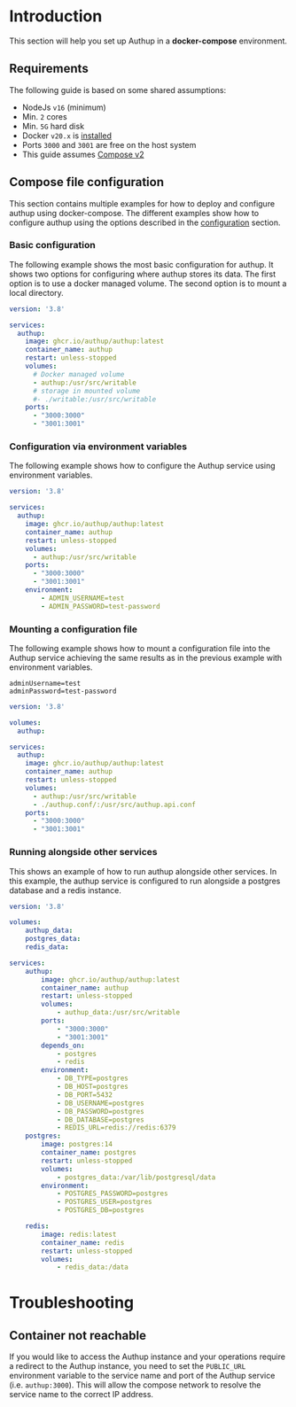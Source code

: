 # Introduction

This section will help you set up Authup in a **docker-compose** environment.

## Requirements
The following guide is based on some shared assumptions:

- NodeJs `v16` (minimum)
- Min. `2` cores
- Min. `5G` hard disk
- Docker `v20.x` is [installed](https://docs.docker.com/get-docker/)
- Ports `3000` and `3001` are free on the host system
- This guide assumes [Compose v2](https://docs.docker.com/compose/compose-file/)



## Compose file configuration

This section contains multiple examples for how to deploy and configure authup using docker-compose. The different 
examples show how to configure authup using the options described in the [configuration](./configuration) section.

### Basic configuration

The following example shows the most basic configuration for authup. It shows two options for configuring where
authup stores its data. The first option is to use a docker managed volume. The second option is to mount a local directory.

```yaml
version: '3.8'

services:
  authup:
    image: ghcr.io/authup/authup:latest
    container_name: authup
    restart: unless-stopped
    volumes:
      # Docker managed volume
      - authup:/usr/src/writable
      # storage in mounted volume
      #- ./writable:/usr/src/writable
    ports:
      - "3000:3000"
      - "3001:3001"

```

### Configuration via environment variables

The following example shows how to configure the Authup service using environment variables.

```yaml
version: '3.8'

services:
  authup:
    image: ghcr.io/authup/authup:latest
    container_name: authup
    restart: unless-stopped
    volumes:
      - authup:/usr/src/writable
    ports:
      - "3000:3000"
      - "3001:3001"
    environment:
        - ADMIN_USERNAME=test
        - ADMIN_PASSWORD=test-password
```


### Mounting a configuration file

The following example shows how to mount a configuration file into the Authup service achieving the same results as in 
the previous example with environment variables.

```dotenv [authup.conf]
adminUsername=test
adminPassword=test-password
```

```yaml
version: '3.8'

volumes:
  authup:

services:
  authup:
    image: ghcr.io/authup/authup:latest
    container_name: authup
    restart: unless-stopped
    volumes:
      - authup:/usr/src/writable
      - ./authup.conf/:/usr/src/authup.api.conf
    ports:
      - "3000:3000"
      - "3001:3001"

```


### Running alongside other services
This shows an example of how to run authup alongside other services. In this example, the authup service is configured to
run alongside a postgres database and a redis instance.


```yaml
version: '3.8'

volumes:
    authup_data:
    postgres_data:
    redis_data:

services:
    authup:
        image: ghcr.io/authup/authup:latest
        container_name: authup
        restart: unless-stopped
        volumes:
            - authup_data:/usr/src/writable
        ports:
            - "3000:3000"
            - "3001:3001"
        depends_on:
            - postgres
            - redis
        environment:
            - DB_TYPE=postgres
            - DB_HOST=postgres
            - DB_PORT=5432
            - DB_USERNAME=postgres
            - DB_PASSWORD=postgres
            - DB_DATABASE=postgres
            - REDIS_URL=redis://redis:6379
    postgres:
        image: postgres:14
        container_name: postgres
        restart: unless-stopped
        volumes:
            - postgres_data:/var/lib/postgresql/data
        environment:
            - POSTGRES_PASSWORD=postgres
            - POSTGRES_USER=postgres
            - POSTGRES_DB=postgres

    redis:
        image: redis:latest
        container_name: redis
        restart: unless-stopped
        volumes:
            - redis_data:/data

```

# Troubleshooting

## Container not reachable
If you would like to access the Authup instance and your operations require a redirect to the Authup instance, you need to
set the `PUBLIC_URL` environment variable to the service name and port of the Authup service (i.e. `authup:3000`). This will
allow the compose network to resolve the service name to the correct IP address.


